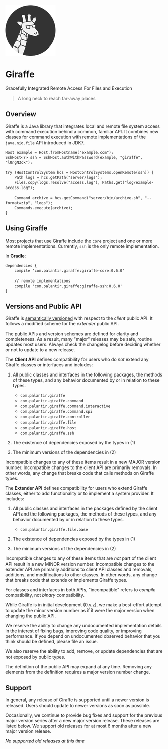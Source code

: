 <img src="docs/src/logo.svg" alt="The Giraffe logo, a giraffe wearing glasses" width="160" height ="160"/>

# Giraffe

Gracefully Integrated Remote Access For Files and Execution
> A long neck to reach far-away places

## Overview

Giraffe is a Java library that integrates local and remote file system access
with command execution behind a common, familiar API. It combines new classes
for command execution with remote implementations of the `java.nio.file` API
introduced in JDK7.

    Host example = Host.fromHostname("example.com");
    SshHost<?> ssh = SshHost.authWithPassword(example, "giraffe", "l0ngN3ck");

    try (HostControlSystem hcs = HostControlSystems.openRemote(ssh)) {
        Path logs = hcs.getPath("server/logs");
        Files.copy(logs.resolve("access.log"), Paths.get("log/example-access.log");

        Command archive = hcs.getCommand("server/bin/archive.sh", "--format=zip", "logs");
        Commands.execute(archive);
    }

## Using Giraffe

Most projects that use Giraffe include the `core` project and one or more
remote implementations. Currently, `ssh` is the only remote implementation.

In **Gradle**:

    dependencies {
        compile 'com.palantir.giraffe:giraffe-core:0.6.0'

        // remote implementations
        compile 'com.palantir.giraffe:giraffe-ssh:0.6.0'
    }

## Versions and Public API

Giraffe is [semantically versioned][semver] with respect to the _client_ public
API. It follows a modified scheme for the _extender_ public API.

The public APIs and version schemes are defined for clarity and completeness.
As a result, many "major" releases may be safe, routine updates most users.
Always check the changelog before deciding whether or not to update to a new
release.

The **Client API** defines compatibility for users who do _not_ extend any
Giraffe classes or interfaces and includes:

1. All public classes and interfaces in the following packages, the methods of
   these types, and any behavior documented by or in relation to these types.

    * `com.palantir.giraffe`
    * `com.palantir.giraffe.command`
    * `com.palantir.giraffe.command.interactive`
    * `com.palantir.giraffe.command.spi`
    * `com.palantir.giraffe.controller`
    * `com.palantir.giraffe.file`
    * `com.palantir.giraffe.host`
    * `com.palantir.giraffe.ssh`

2. The existence of dependencies exposed by the types in (1)
3. The minimum versions of the dependencies in (2)

Incompatible changes to any of these items result in a new MAJOR version
number. Incompatible changes to the client API are primarily removals. In other
words, any change that breaks code that calls methods on Giraffe types.

The **Extender API** defines compatibility for users who extend Giraffe
classes, either to add functionality or to implement a system provider. It
includes:

1. All public classes and interfaces in the packages defined by the client API
   and the following packages, the methods of these types, and any behavior
   documented by or in relation to these types.

    * `com.palantir.giraffe.file.base`

2. The existence of dependencies exposed by the types in (1)
3. The minimum versions of the dependencies in (2)

Incompatible changes to any of these items that are _not_ part of the client
API result in a new MINOR version number. Incompatible changes to the
extender API are primarily additions to client API classes and removals,
additions, and modifications to other classes. In other words, any change that
breaks code that extends or implements Giraffe types.

For classes and interfaces in both APIs, "incompatible" refers to _compile_
compatibility, not _binary_ compatibility.

While Giraffe is in initial development (0.y.z), we make a best-effort attempt
to update the minor version number as if it were the major version when
changing the public API.

We reserve the ability to change any undocumented implementation details in the
interest of fixing bugs, improving code quality, or improving performance. If
you depend on undocumented observed behavior that you think should be defined,
please file an issue.

We also reserve the ability to add, remove, or update dependencies that are not
exposed by public types.

The definition of the public API may expand at any time. Removing any elements
from the definition requires a major version number change.

[semver]: http://semver.org/

## Support

In general, any release of Giraffe is supported until a newer version is
released. Users should update to newer versions as soon as possible.

Occasionally, we continue to provide bug fixes and support for the previous
major version series after a new major version release. These releases are
listed below. We support old releases for at most 6 months after a new major
version release.

*No supported old releases at this time*

